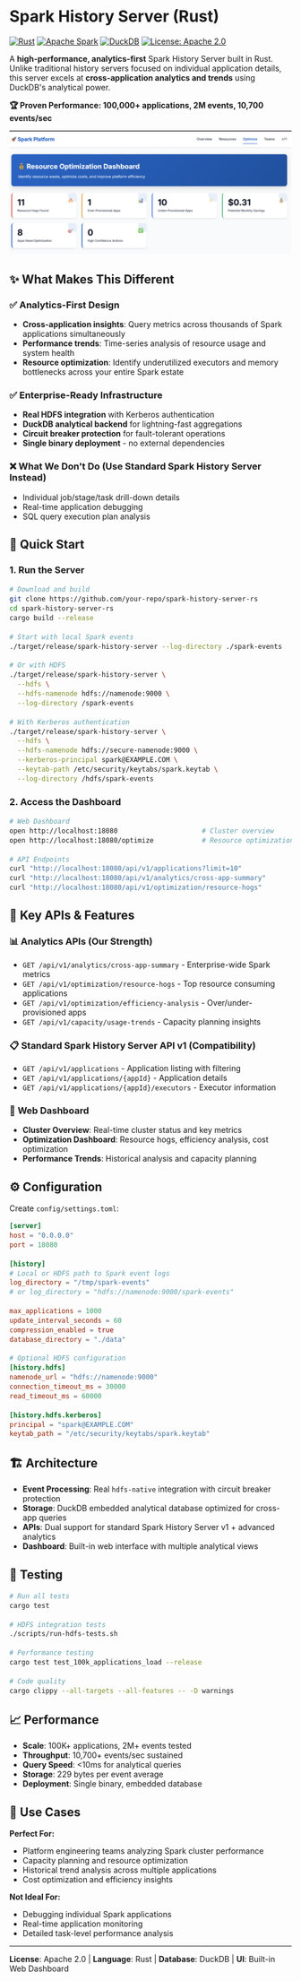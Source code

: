# Spark History Server (Rust)

[![Rust](https://img.shields.io/badge/rust-%23000000.svg?style=for-the-badge&logo=rust&logoColor=white)](https://www.rust-lang.org/)
[![Apache Spark](https://img.shields.io/badge/Apache%20Spark-FDEE21?style=for-the-badge&logo=apachespark&logoColor=black)](https://spark.apache.org/)
[![DuckDB](https://img.shields.io/badge/DuckDB-FFF000?style=for-the-badge&logo=duckdb&logoColor=black)](https://duckdb.org/)
[![License: Apache 2.0](https://img.shields.io/badge/License-Apache_2.0-blue.svg?style=for-the-badge)](https://opensource.org/licenses/Apache-2.0)

A **high-performance, analytics-first** Spark History Server built in Rust. Unlike traditional history servers focused on individual application details, this server excels at **cross-application analytics and trends** using DuckDB's analytical power.

**🏆 Proven Performance: 100,000+ applications, 2M events, 10,700 events/sec**

![Summary](img/summary.png)

## ✨ What Makes This Different

### ✅ **Analytics-First Design**
- **Cross-application insights**: Query metrics across thousands of Spark applications simultaneously  
- **Performance trends**: Time-series analysis of resource usage and system health
- **Resource optimization**: Identify underutilized executors and memory bottlenecks across your entire Spark estate

### ✅ **Enterprise-Ready Infrastructure**
- **Real HDFS integration** with Kerberos authentication
- **DuckDB analytical backend** for lightning-fast aggregations
- **Circuit breaker protection** for fault-tolerant operations
- **Single binary deployment** - no external dependencies

### ❌ **What We Don't Do** (Use Standard Spark History Server Instead)
- Individual job/stage/task drill-down details
- Real-time application debugging
- SQL query execution plan analysis

## 🚀 Quick Start

### 1. Run the Server

```bash
# Download and build
git clone https://github.com/your-repo/spark-history-server-rs
cd spark-history-server-rs
cargo build --release

# Start with local Spark events
./target/release/spark-history-server --log-directory ./spark-events

# Or with HDFS
./target/release/spark-history-server \
  --hdfs \
  --hdfs-namenode hdfs://namenode:9000 \
  --log-directory /spark-events

# With Kerberos authentication
./target/release/spark-history-server \
  --hdfs \
  --hdfs-namenode hdfs://secure-namenode:9000 \
  --kerberos-principal spark@EXAMPLE.COM \
  --keytab-path /etc/security/keytabs/spark.keytab \
  --log-directory /hdfs/spark-events
```

### 2. Access the Dashboard

```bash
# Web Dashboard
open http://localhost:18080                     # Cluster overview
open http://localhost:18080/optimize            # Resource optimization insights

# API Endpoints  
curl "http://localhost:18080/api/v1/applications?limit=10"
curl "http://localhost:18080/api/v1/analytics/cross-app-summary"
curl "http://localhost:18080/api/v1/optimization/resource-hogs"
```

## 🎯 Key APIs & Features

### 📊 **Analytics APIs** (Our Strength)
- `GET /api/v1/analytics/cross-app-summary` - Enterprise-wide Spark metrics
- `GET /api/v1/optimization/resource-hogs` - Top resource consuming applications
- `GET /api/v1/optimization/efficiency-analysis` - Over/under-provisioned apps
- `GET /api/v1/capacity/usage-trends` - Capacity planning insights

### 📋 **Standard Spark History Server API v1** (Compatibility)
- `GET /api/v1/applications` - Application listing with filtering
- `GET /api/v1/applications/{appId}` - Application details  
- `GET /api/v1/applications/{appId}/executors` - Executor information

### 🎨 **Web Dashboard**
- **Cluster Overview**: Real-time cluster status and key metrics
- **Optimization Dashboard**: Resource hogs, efficiency analysis, cost optimization
- **Performance Trends**: Historical analysis and capacity planning

## ⚙️ Configuration

Create `config/settings.toml`:

```toml
[server]
host = "0.0.0.0"
port = 18080

[history]
# Local or HDFS path to Spark event logs
log_directory = "/tmp/spark-events"
# or log_directory = "hdfs://namenode:9000/spark-events"

max_applications = 1000
update_interval_seconds = 60
compression_enabled = true
database_directory = "./data"

# Optional HDFS configuration
[history.hdfs]
namenode_url = "hdfs://namenode:9000"
connection_timeout_ms = 30000
read_timeout_ms = 60000

[history.hdfs.kerberos]
principal = "spark@EXAMPLE.COM" 
keytab_path = "/etc/security/keytabs/spark.keytab"
```

## 🏗️ Architecture

- **Event Processing**: Real `hdfs-native` integration with circuit breaker protection
- **Storage**: DuckDB embedded analytical database optimized for cross-app queries
- **APIs**: Dual support for standard Spark History Server v1 + advanced analytics
- **Dashboard**: Built-in web interface with multiple analytical views

## 🧪 Testing

```bash
# Run all tests
cargo test

# HDFS integration tests  
./scripts/run-hdfs-tests.sh

# Performance testing
cargo test test_100k_applications_load --release

# Code quality
cargo clippy --all-targets --all-features -- -D warnings
```

## 📈 Performance

- **Scale**: 100K+ applications, 2M+ events tested
- **Throughput**: 10,700+ events/sec sustained
- **Query Speed**: <10ms for analytical queries  
- **Storage**: 229 bytes per event average
- **Deployment**: Single binary, embedded database

## 🤝 Use Cases

**Perfect For:**
- Platform engineering teams analyzing Spark cluster performance
- Capacity planning and resource optimization
- Historical trend analysis across multiple applications
- Cost optimization and efficiency insights

**Not Ideal For:**
- Debugging individual Spark applications
- Real-time application monitoring
- Detailed task-level performance analysis

---

**License**: Apache 2.0 | **Language**: Rust | **Database**: DuckDB | **UI**: Built-in Web Dashboard
